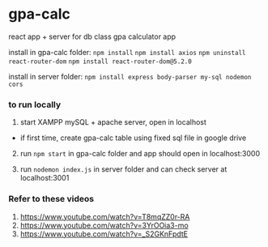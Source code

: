 # gpa-calc
react app + server for db class gpa calculator app


install in gpa-calc folder: 
`npm install`
`npm install axios` 
`npm uninstall react-router-dom`
`npm install react-router-dom@5.2.0`

install in server folder: 
`npm install express body-parser my-sql nodemon cors` 

### to run locally 

1. start XAMPP mySQL + apache server, open in localhost 

- if first time, create gpa-calc table using fixed sql file in google drive 

2. run `npm start` in gpa-calc folder and app should open in localhost:3000

3. run `nodemon index.js` in server folder and can check server at localhost:3001 

### Refer to these videos 
1. https://www.youtube.com/watch?v=T8mqZZ0r-RA 
2. https://www.youtube.com/watch?v=3YrOOia3-mo
3. https://www.youtube.com/watch?v=_S2GKnFpdtE
